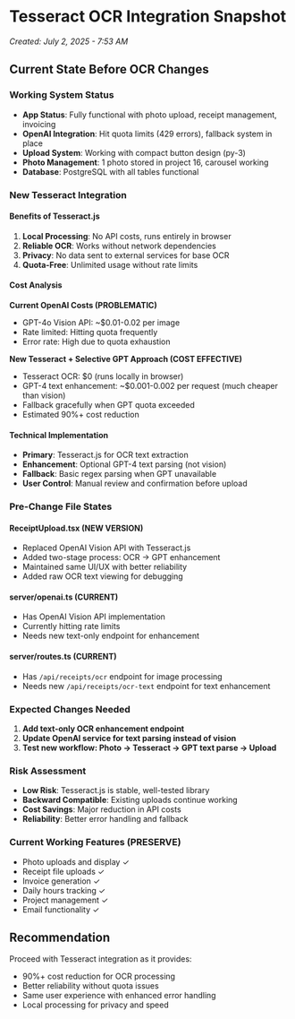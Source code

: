 # Tesseract OCR Integration Snapshot
*Created: July 2, 2025 - 7:53 AM*

## Current State Before OCR Changes

### Working System Status
- **App Status**: Fully functional with photo upload, receipt management, invoicing
- **OpenAI Integration**: Hit quota limits (429 errors), fallback system in place
- **Upload System**: Working with compact button design (py-3)
- **Photo Management**: 1 photo stored in project 16, carousel working
- **Database**: PostgreSQL with all tables functional

### New Tesseract Integration

#### Benefits of Tesseract.js
1. **Local Processing**: No API costs, runs entirely in browser
2. **Reliable OCR**: Works without network dependencies
3. **Privacy**: No data sent to external services for base OCR
4. **Quota-Free**: Unlimited usage without rate limits

#### Cost Analysis

**Current OpenAI Costs (PROBLEMATIC)**
- GPT-4o Vision API: ~$0.01-0.02 per image
- Rate limited: Hitting quota frequently
- Error rate: High due to quota exhaustion

**New Tesseract + Selective GPT Approach (COST EFFECTIVE)**
- Tesseract OCR: $0 (runs locally in browser)
- GPT-4 text enhancement: ~$0.001-0.002 per request (much cheaper than vision)
- Fallback gracefully when GPT quota exceeded
- Estimated 90%+ cost reduction

#### Technical Implementation
- **Primary**: Tesseract.js for OCR text extraction
- **Enhancement**: Optional GPT-4 text parsing (not vision)
- **Fallback**: Basic regex parsing when GPT unavailable
- **User Control**: Manual review and confirmation before upload

### Pre-Change File States

#### ReceiptUpload.tsx (NEW VERSION)
- Replaced OpenAI Vision API with Tesseract.js
- Added two-stage process: OCR → GPT enhancement
- Maintained same UI/UX with better reliability
- Added raw OCR text viewing for debugging

#### server/openai.ts (CURRENT)
- Has OpenAI Vision API implementation
- Currently hitting rate limits
- Needs new text-only endpoint for enhancement

#### server/routes.ts (CURRENT)
- Has `/api/receipts/ocr` endpoint for image processing
- Needs new `/api/receipts/ocr-text` endpoint for text enhancement

### Expected Changes Needed

1. **Add text-only OCR enhancement endpoint**
2. **Update OpenAI service for text parsing instead of vision**
3. **Test new workflow: Photo → Tesseract → GPT text parse → Upload**

### Risk Assessment
- **Low Risk**: Tesseract.js is stable, well-tested library
- **Backward Compatible**: Existing uploads continue working
- **Cost Savings**: Major reduction in API costs
- **Reliability**: Better error handling and fallback

### Current Working Features (PRESERVE)
- Photo uploads and display ✓
- Receipt file uploads ✓
- Invoice generation ✓
- Daily hours tracking ✓
- Project management ✓
- Email functionality ✓

## Recommendation
Proceed with Tesseract integration as it provides:
- 90%+ cost reduction for OCR processing
- Better reliability without quota issues
- Same user experience with enhanced error handling
- Local processing for privacy and speed